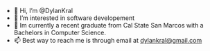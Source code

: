 - 👋 Hi, I’m @DylanKral
- 👀 I’m interested in software developement
- 🌱 Im currently a recent graduate from Cal State San Marcos with a Bachelors in Computer Science.
- 📫 Best way to reach me is through email at dylankral@gmail.com

<!---
DylanKral/DylanKral is a ✨ special ✨ repository because its `README.md` (this file) appears on your GitHub profile.
You can click the Preview link to take a look at your changes.
--->
